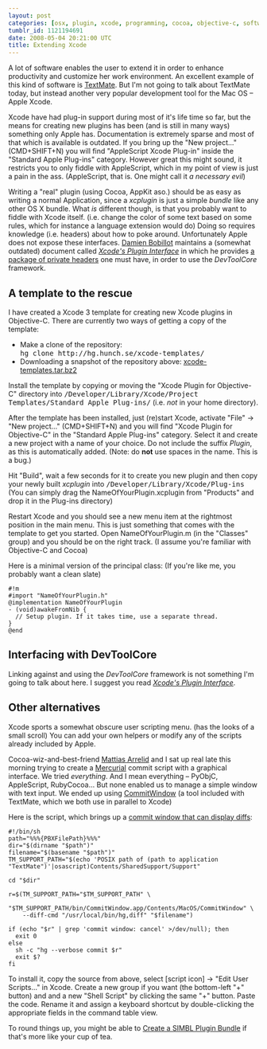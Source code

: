 ```yaml
---
layout: post
categories: [osx, plugin, xcode, programming, cocoa, objective-c, software]
tumblr_id: 1121194691
date: 2008-05-04 20:21:00 UTC
title: Extending Xcode
---
```


A lot of software enables the user to extend it in order to enhance productivity and customize her work environment. An excellent example of this kind of software is <a href="http://macromates.com/">TextMate</a>. But I'm not going to talk about TextMate today, but instead another very popular development tool for the Mac OS – Apple Xcode.

Xcode have had plug-in support during most of it's life time so far, but the means for creating new plugins has been (and is still in many ways) something only Apple has. Documentation is extremely sparse and most of that which is available is outdated. If you bring up the "New project..." (CMD+SHIFT+N) you will find "AppleScript Xcode Plug-in" inside the "Standard Apple Plug-ins" category. However great this might sound, it restricts you to only fiddle with AppleScript, which in my point of view is just a pain in the ass. (AppleScript, that is. One might call it <em>a necessary evil</em>)

Writing a "real" plugin (using Cocoa, AppKit aso.) should be as easy as writing a normal Application, since a <em>xcplugin</em> is just a simple <em>bundle</em> like any other OS X bundle. What <em>is</em> different though, is that you probably want to fiddle with Xcode itself. (i.e. change the color of some text based on some rules, which for instance a language extension would do) Doing so requires knowledge (i.e. headers) about how to poke around. Unfortunately Apple does not expose these interfaces. <a href="http://maxao.free.fr/">Damien Bobillot</a> maintains a (somewhat outdated) document called <em><a href="http://maxao.free.fr/xcode-plugin-interface/">Xcode's Plugin Interface</a></em> in which he provides <a href="http://maxao.free.fr/xcode-plugin-interface/Xcode%203.x%20plugin%20API%20-%20headers.zip">a package of private headers</a> one must have, in order to use the <em>DevToolCore</em> framework.
<!--more-->

<h2>A template to the rescue</h2>
I have created a Xcode 3 template for creating new Xcode plugins in Objective-C. There are currently two ways of getting a copy of the template:
<ul>
<li>Make a clone of the repository:<br/><tt>hg clone http://hg.hunch.se/xcode-templates/</tt></li>
<li>Downloading a snapshot of the repository above: <a href="http://hg.hunch.se/xcode-templates/archive/tip.tar.bz2">xcode-templates.tar.bz2</a></li>
</ul>

Install the template by copying or moving the "Xcode Plugin for Objective-C" directory into <tt>/Developer/Library/Xcode/Project Templates/Standard Apple Plug-ins/</tt> (i.e. <em>not</em> in your home directory).

After the template has been installed, just (re)start Xcode, activate "File" → "New project..." (CMD+SHIFT+N) and you will find "Xcode Plugin for Objective-C" in the "Standard Apple Plug-ins" category. Select it and create a new project with a name of your choice. Do not include the suffix <em>Plugin</em>, as this is automatically added. (Note: do <b>not</b> use spaces in the name. This is a bug.)

Hit "Build", wait a few seconds for it to create you new plugin and then copy your newly built <em>xcplugin</em> into <tt>/Developer/Library/Xcode/Plug-ins</tt> (You can simply drag the NameOfYourPlugin.xcplugin from "Products" and drop it in the Plug-ins directory)

Restart Xcode and you should see a new menu item at the rightmost position in the main menu. This is just something that comes with the template to get you started. Open NameOfYourPlugin.m (in the "Classes" group) and you should be on the right track. (I assume you're familiar with Objective-C and Cocoa)

Here is a minimal version of the principal class: (If you're like me, you probably want a clean slate)

    #!m
    #import "NameOfYourPlugin.h"
    @implementation NameOfYourPlugin
    - (void)awakeFromNib {
      // Setup plugin. If it takes time, use a separate thread.
    }
    @end

<h2>Interfacing with DevToolCore</h2>
Linking against and using the <em>DevToolCore</em> framework is not something I'm going to talk about here. I suggest you read <em><a href="http://maxao.free.fr/xcode-plugin-interface/">Xcode's Plugin Interface</a></em>.

<h2>Other alternatives</h2>
Xcode sports a somewhat obscure user scripting menu. (has the looks of a small scroll) You can add your own helpers or modify any of the scripts already included by Apple.

Cocoa-wiz-and-best-friend <a href="http://arrelid.com/">Mattias Arrelid</a> and I sat up real late this morning trying to create a <a href="http://www.selenic.com/mercurial/">Mercurial</a> commit script with a graphical interface. We tried <em>everything</em>. And I mean everything – PyObjC, AppleScript, RubyCocoa... But none enabled us to manage a simple window with text input. We ended up using <a href="http://github.com/kballard/textmate-bundles/tree/master/Tools/CommitWindowProject">CommitWindow</a> (a tool included with TextMate, which we both use in parallel to Xcode)

Here is the script, which brings up a <a href="/attachments/2008/05/xcode-hg-commit-script-screenshot.png">commit window that can display diffs</a>:

    #!/bin/sh
    path="%%%{PBXFilePath}%%%"
    dir="$(dirname "$path")"
    filename="$(basename "$path")"
    TM_SUPPORT_PATH="$(echo 'POSIX path of (path to application "TextMate")'|osascript)Contents/SharedSupport/Support"
    
    cd "$dir"
    
    r=$(TM_SUPPORT_PATH="$TM_SUPPORT_PATH" \
        "$TM_SUPPORT_PATH/bin/CommitWindow.app/Contents/MacOS/CommitWindow" \
        --diff-cmd "/usr/local/bin/hg,diff" "$filename")
    
    if (echo "$r" | grep 'commit window: cancel' >/dev/null); then
      exit 0
    else
      sh -c "hg --verbose commit $r"
      exit $?
    fi

To install it, copy the source from above, select [script icon] → "Edit User Scripts..." in Xcode. Create a new group if you want (the bottom-left "+" button) and and a new "Shell Script" by clicking the same "+" button. Paste the code. Rename it and assign a keyboard shortcut by double-clicking the appropriate fields in the command table view.

To round things up, you might be able to <a href="http://www.culater.net/wiki/moin.cgi/CocoaReverseEngineering#head-44c10b1f0da64ecad303c947b1823518f2682bae">Create a SIMBL Plugin Bundle</a> if that's more like your cup of tea.

